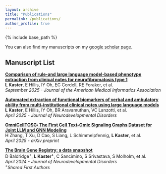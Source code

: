 ```yaml
---
layout: archive
title: "Publications"
permalink: /publications/
author_profile: true
---
```


{% include base_path %}

You can also find my manuscripts on my [google scholar page](https://scholar.google.com/citations?user=ChVo5fgAAAAJ&hl=en).

## Manuscript List

[**Comparison of rule-and large language model-based phenotype extraction from clinical notes for neurofibromatosis type 1**](https://academic.oup.com/jamia/advance-article/doi/10.1093/jamia/ocaf155/8253274)<br>
**L Kaster**, E Hillis, IY Oh, EC Cordell, RE Foraker, et al.<br>
*September 2025 - Journal of the American Medical Informatics Association*

[**Automated extraction of functional biomarkers of verbal and ambulatory ability from multi-institutional clinical notes using large language models**](https://link.springer.com/article/10.1186/s11689-025-09612-w)<br>
**L Kaster**, E Hillis, IY Oh, BR Aravamuthan, VC Lanzotti, et al.<br>
*April 2025 - Journal of Neurodevelopmental Disorders*

[**OmniCellTOSG: The First Cell Text-Omic Signaling Graphs Dataset for Joint LLM and GNN Modeling**](https://arxiv.org/abs/2504.02148)<br>
H Zhang, T Xu, D Cao, S Liang, L Schimmelpfennig, **L Kaster**, et al.<br>
*April 2025 - arXiv preprint*

[**The Brain Gene Registry: a data snapshot**](https://link.springer.com/article/10.1186/s11689-024-09530-3)<br>
D Baldridge<sup>+</sup>, **L Kaster<sup>+</sup>**, C Sancimino, S Srivastava, S Molholm, et al.<br>
*April 2024 - Journal of Neurodevelopmental Disorders*<br>
*<sup>+</sup>Shared First Authors*



